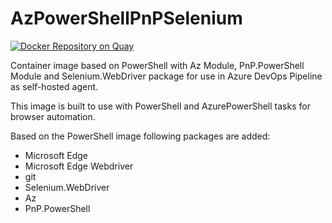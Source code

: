 # AzPowerShellPnPSelenium
[![Docker Repository on Quay](https://quay.io/repository/hoppalazi/azpowershellpnpselenium/status "Docker Repository on Quay")](https://quay.io/repository/hoppalazi/azpowershellpnpselenium)

Container image based on PowerShell with Az Module, PnP.PowerShell Module and Selenium.WebDriver package for use in Azure DevOps Pipeline as self-hosted agent.

This image is built to use with PowerShell and AzurePowerShell tasks for browser automation.

Based on the PowerShell image following packages are added:
 - Microsoft Edge
 - Microsoft Edge Webdriver
 - git
 - Selenium.WebDriver
 - Az
 - PnP.PowerShell
